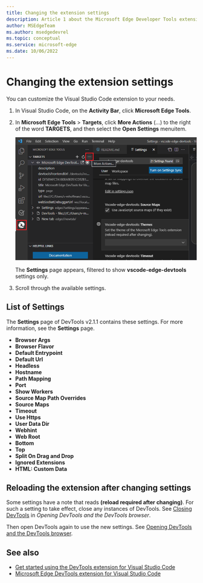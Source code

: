 ```yaml
---
title: Changing the extension settings
description: Article 1 about the Microsoft Edge Developer Tools extension for Visual Studio Code.
author: MSEdgeTeam
ms.author: msedgedevrel
ms.topic: conceptual
ms.service: microsoft-edge
ms.date: 10/06/2022
---
```

# Changing the extension settings

You can customize the Visual Studio Code extension to your needs.

1. In Visual Studio Code, on the **Activity Bar**, click **Microsoft Edge Tools**.

1. In **Microsoft Edge Tools** > **Targets**, click **More Actions** (...) to the right of the word **TARGETS**, and then select the **Open Settings** menuitem.

   ![The More Actions icon on the Microsoft Edge Tools: Targets panel, to change the settings of the DevTools extension](./change-extension-settings-images/edge-tools-open-settings.png)

   The **Settings** page appears, filtered to show **vscode-edge-devtools** settings only.

1. Scroll through the available settings.


<!-- ====================================================================== -->
## List of Settings

The **Settings** page of DevTools v2.1.1 contains these settings.  For more information, see the **Settings** page.

* **Browser Args**
* **Browser Flavor**
* **Default Entrypoint**
* **Default Url**
* **Headless**
* **Hostname**
* **Path Mapping**
* **Port**
* **Show Workers**
* **Source Map Path Overrides**
* **Source Maps**
* **Timeout**
* **Use Https**
* **User Data Dir**
* **Webhint**
* **Web Root**
* **Bottom**
* **Top**
* **Split On Drag and Drop**
* **Ignored Extensions**
* **HTML: Custom Data**


<!-- ====================================================================== -->
## Reloading the extension after changing settings

Some settings have a note that reads **(reload required after changing)**.  For such a setting to take effect, close any instances of DevTools.  See [Closing DevTools](./open-devtools-and-embedded-browser.md#closing-devtools) in _Opening DevTools and the DevTools browser_.

Then open DevTools again to use the new settings.  See [Opening DevTools and the DevTools browser](./open-devtools-and-embedded-browser.md).


<!-- ====================================================================== -->
## See also

* [Get started using the DevTools extension for Visual Studio Code](./get-started.md)
* [Microsoft Edge DevTools extension for Visual Studio Code](../microsoft-edge-devtools-extension.md)
